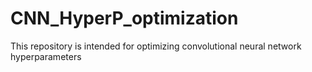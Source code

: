 # CNN_HyperP_optimization
This repository is intended for optimizing convolutional neural network hyperparameters
